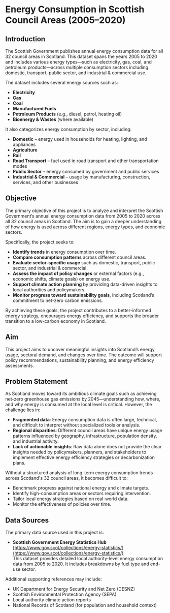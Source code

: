 # Energy Consumption in Scottish Council Areas (2005–2020)

## Introduction

The Scottish Government publishes annual energy consumption data for all 32 council areas in Scotland. This dataset spans the years 2005 to 2020 and includes various energy types—such as electricity, gas, coal, and petroleum products—across multiple consumption sectors including domestic, transport, public sector, and industrial & commercial use.

The dataset includes several energy sources such as:

- **Electricity**
- **Gas**
- **Coal**
- **Manufactured Fuels**
- **Petroleum Products** (e.g., diesel, petrol, heating oil)
- **Bioenergy & Wastes** (where available)

It also categorizes energy consumption by sector, including:

- **Domestic** – energy used in households for heating, lighting, and appliances
- **Agriculture**
- **Rail**
- **Road Transport** – fuel used in road transport and other transportation modes
- **Public Sector** – energy consumed by government and public services
- **Industrial & Commercial** – usage by manufacturing, construction, services, and other businesses


## Objective

The primary objective of this project is to analyze and interpret the Scottish Government’s annual energy consumption data from 2005 to 2020 across all 32 council areas in Scotland. The aim is to gain a deeper understanding of how energy is used across different regions, energy types, and economic sectors.

Specifically, the project seeks to:

- **Identify trends** in energy consumption over time.
- **Compare consumption patterns** across different council areas.
- **Evaluate sector-specific usage** such as domestic, transport, public sector, and industrial & commercial.
- **Assess the impact of policy changes** or external factors (e.g., economic shifts, climate goals) on energy use.
- **Support climate action planning** by providing data-driven insights to local authorities and policymakers.
- **Monitor progress toward sustainability goals**, including Scotland’s commitment to net-zero carbon emissions.

By achieving these goals, the project contributes to a better-informed energy strategy, encourages energy efficiency, and supports the broader transition to a low-carbon economy in Scotland.

## Aim 
This project aims to uncover meaningful insights into Scotland’s energy usage, sectoral demand, and changes over time. The outcome will support policy recommendations, sustainability planning, and energy efficiency assessments.

## Problem Statement

As Scotland moves toward its ambitious climate goals such as achieving net-zero greenhouse gas emissions by 2045—understanding how, where, and why energy is consumed at the local level is critical. However, the challenge lies in:

- **Fragmented data**: Energy consumption data is often large, technical, and difficult to interpret without specialized tools or analysis.
- **Regional disparities**: Different council areas have unique energy usage patterns influenced by geography, infrastructure, population density, and industrial activity.
- **Lack of actionable insights**: Raw data alone does not provide the clear insights needed by policymakers, planners, and stakeholders to implement effective energy efficiency strategies or decarbonization plans.

Without a structured analysis of long-term energy consumption trends across Scotland's 32 council areas, it becomes difficult to:

- Benchmark progress against national energy and climate targets.
- Identify high-consumption areas or sectors requiring intervention.
- Tailor local energy strategies based on real-world data.
- Monitor the effectiveness of policies over time.

## Data Sources

The primary data source used in this project is:

- **Scottish Government Energy Statistics Hub**  
  [https://www.gov.scot/collections/energy-statistics/](https://www.gov.scot/collections/energy-statistics/)  
  This dataset provides detailed local authority-level energy consumption data from 2005 to 2020. It includes breakdowns by fuel type and end-use sector.

Additional supporting references may include:

- UK Department for Energy Security and Net Zero (DESNZ)
- Scottish Environmental Protection Agency (SEPA)
- Local authority climate action reports
- National Records of Scotland (for population and household context)




